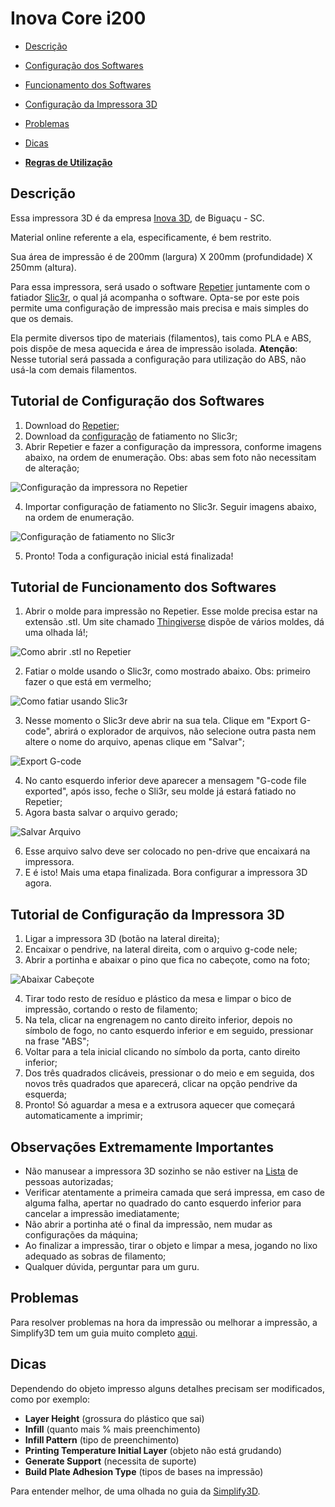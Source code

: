 # Inova Core i200

* [Descrição](#descrição)
* [Configuração dos Softwares](#tutorial-de-configurações-dos-softwares)
* [Funcionamento dos Softwares](#tutorial-de-funcionamento-dos-softwares)
* [Configuração da Impressora 3D](#tutorial-de-configuração-da-impressora-3d)
* [Problemas](#problemas)
* [Dicas](#dicas)

* [**Regras de Utilização**](https://github.com/fablabjoinville/playbook/blob/master/Regras-Fab-Lab.md)

## Descrição

Essa impressora 3D é da empresa [Inova 3D](https://www.inova3d.com.br/), de Biguaçu - SC.

Material online referente a ela, especificamente, é bem restrito.

Sua área de impressão é de 200mm (largura) X 200mm (profundidade) X 250mm (altura).

Para essa impressora, será usado o software [Repetier](https://www.repetier.com/) juntamente com o fatiador [Slic3r](http://slic3r.org/), o qual já acompanha o software. Opta-se por este pois permite uma configuração de impressão mais precisa e mais simples do que os demais.

Ela permite diversos tipo de materiais (filamentos), tais como PLA e ABS, pois dispõe de mesa aquecida e área de impressão isolada. **Atenção**: Nesse tutorial será passada a configuração para utilização do ABS, não usá-la com demais filamentos.

## Tutorial de Configuração dos Softwares

1. Download do [Repetier](https://www.repetier.com/);
2. Download da [configuração](https://github.com/fablabjoinville/playbook/tree/master/equipamentos/impressora-3d-inova-core-i200/slic3r-config-inova-core-i200.ini) de fatiamento no Slic3r;
3. Abrir Repetier e fazer a configuração da impressora, conforme imagens abaixo, na ordem de enumeração. Obs: abas sem foto não necessitam de alteração;

![Configuração da impressora no Repetier](https://github.com/fablabjoinville/playbook/tree/master/equipamentos/impressora-3d-inova-core-i200/repetier-config-inova-core-i200.png)

4. Importar configuração de fatiamento no Slic3r. Seguir imagens abaixo, na ordem de enumeração.

![Configuração de fatiamento no Slic3r](https://github.com/fablabjoinville/playbook/tree/master/equipamentos/impressora-3d-inova-core-i200/slic3r-config-inova-core-i200.png)

5. Pronto! Toda a configuração inicial está finalizada!

## Tutorial de Funcionamento dos Softwares

1. Abrir o molde para impressão no Repetier. Esse molde precisa estar na extensão .stl. Um site chamado [Thingiverse](https://www.thingiverse.com) dispõe de vários moldes, dá uma olhada lá!;

![Como abrir .stl no Repetier](https://github.com/fablabjoinville/playbook/tree/master/equipamentos/impressora-3d-inova-core-i200/repetier-open-stl-inova-core-i200)

2. Fatiar o molde usando o Slic3r, como mostrado abaixo. Obs: primeiro fazer o que está em vermelho;

![Como fatiar usando Slic3r](https://github.com/fablabjoinville/playbook/tree/master/equipamentos/impressora-3d-inova-core-i200/repetier-slice-slic3r-inova-core-i200)

3. Nesse momento o Slic3r deve abrir na sua tela. Clique em "Export G-code", abrirá o explorador de arquivos, não selecione outra pasta nem altere o nome do arquivo, apenas clique em "Salvar";

![Export G-code](https://github.com/fablabjoinville/playbook/tree/master/equipamentos/impressora-3d-inova-core-i200/slic3r-gcode-inova-core-i200)

4. No canto esquerdo inferior deve aparecer a mensagem "G-code file exported", após isso, feche o Sli3r, seu molde já estará fatiado no Repetier;
5. Agora basta salvar o arquivo gerado;

![Salvar Arquivo](https://github.com/fablabjoinville/playbook/tree/master/equipamentos/impressora-3d-inova-core-i200/repetier-save-inova-core-i200)

6. Esse arquivo salvo deve ser colocado no pen-drive que encaixará na impressora.
7. E é isto! Mais uma etapa finalizada. Bora configurar a impressora 3D agora.

## Tutorial de Configuração da Impressora 3D

1. Ligar a impressora 3D (botão na lateral direita);
2. Encaixar o pendrive, na lateral direita, com o arquivo g-code nele;
3. Abrir a portinha e abaixar o pino que fica no cabeçote, como na foto;

![Abaixar Cabeçote](https://github.com/fablabjoinville/playbook/tree/master/equipamentos/impressora-3d-inova-core-i200/cabecote-inova-core-i200)

4. Tirar todo resto de resíduo e plástico da mesa e limpar o bico de impressão, cortando o resto de filamento;
5. Na tela, clicar na engrenagem no canto direito inferior, depois no símbolo de fogo, no canto esquerdo inferior e em seguido, pressionar na frase "ABS";
6. Voltar para a tela inicial clicando no símbolo da porta, canto direito inferior;
7. Dos três quadrados clicáveis, pressionar o do meio e em seguida, dos novos três quadrados que aparecerá, clicar na opção pendrive da esquerda;
8. Pronto! Só aguardar a mesa e a extrusora aquecer que começará automaticamente a imprimir;

## Observações Extremamente Importantes

* Não manusear a impressora 3D sozinho se não estiver na [Lista](https://github.com/fablabjoinville/playbook/blob/master/Lista_Membros_Usar_Equipamentos.md) de pessoas autorizadas;
* Verificar atentamente a primeira camada que será impressa, em caso de alguma falha, apertar no quadrado do canto esquerdo inferior para cancelar a impressão imediatamente;
* Não abrir a portinha até o final da impressão, nem mudar as configurações da máquina;
* Ao finalizar a impressão, tirar o objeto e limpar a mesa, jogando no lixo adequado as sobras de filamento;
* Qualquer dúvida, perguntar para um guru.

## Problemas

Para resolver problemas na hora da impressão ou melhorar a impressão, a Simplify3D tem um guia muito completo [aqui](https://www.simplify3d.com/support/print-quality-troubleshooting/).

## Dicas

Dependendo do objeto impresso alguns detalhes precisam ser modificados, como por exemplo:

* **Layer Height** (grossura do plástico que sai)
* **Infill** (quanto mais % mais preenchimento)
* **Infill Pattern** (tipo de preenchimento)
* **Printing Temperature Initial Layer** (objeto não está grudando)
* **Generate Support** (necessita de suporte)
* **Build Plate Adhesion Type** (tipos de bases na impressão)

Para entender melhor, de uma olhada no guia da [Simplify3D](https://www.simplify3d.com/support/print-quality-troubleshooting/).